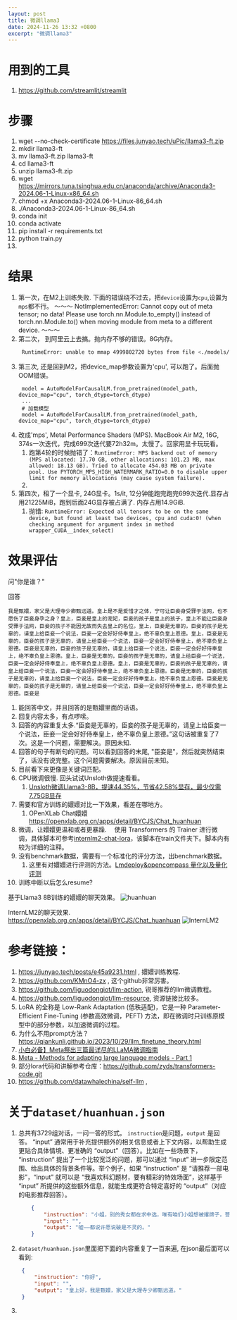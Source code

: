 ```yaml
---
layout: post
title: 微调llama3
date: 2024-11-26 13:32 +0800
excerpt: "微调llama3"
---
```


# 用到的工具
1. https://github.com/streamlit/streamlit

# 步骤
1. wget --no-check-certificate https://files.junyao.tech/uPic/llama3-ft.zip
1. mkdir llama3-ft
1. mv llama3-ft.zip llama3-ft
1. cd llama3-ft
1. unzip llama3-ft.zip
1. wget https://mirrors.tuna.tsinghua.edu.cn/anaconda/archive/Anaconda3-2024.06-1-Linux-x86_64.sh
1. chmod +x Anaconda3-2024.06-1-Linux-86_64.sh
1. ./Anaconda3-2024.06-1-Linux-86_64.sh
1. conda init
1. conda activate
1. pip install -r requirements.txt
1. python train.py
1. 

# 结果
1. 第一次，在M2上训练失败. 下面的错误绕不过去，把`device`设置为`cpu`,设置为`mps`都不行。
   ～～～
   NotImplementedError: Cannot copy out of meta tensor; no data! Please use torch.nn.Module.to_empty() instead of torch.nn.Module.to() when moving module from meta to a different device.
   ～～～
1. 第二次， 到阿里云上去搞。抛内存不够的错误。8G内存。
   ~~~sh
    RuntimeError: unable to mmap 4999802720 bytes from file <./models/model/LLM-Research/Meta-Llama-3-8B-Instruct/model-00002-of-00004.safetensors>: Cannot allocate memory (12)
   ~~~
1. 第三次, 还是回到M2，把device_map参数设置为'cpu', 可以跑了。后面抛OOM错误。
   ~~~
    model = AutoModelForCausalLM.from_pretrained(model_path, device_map="cpu", torch_dtype=torch_dtype)
    ...
    # 加载模型
    model = AutoModelForCausalLM.from_pretrained(model_path, device_map="cpu", torch_dtype=torch_dtype)
   ~~~
1. 改成'mps', Metal Performance Shaders (MPS). MacBook Air M2, 16G, 374s一次迭代，完成699次迭代要72h32m。太慢了。回家用显卡玩玩看。
    1. 跑第4轮的时候抛错了：`RuntimeError: MPS backend out of memory (MPS allocated: 17.70 GB, other allocations: 101.23 MB, max allowed: 18.13 GB). Tried to allocate 454.03 MB on private pool. Use PYTORCH_MPS_HIGH_WATERMARK_RATIO=0.0 to disable upper limit for memory allocations (may cause system failure).`
    1. 
1. 第四次，租了一个显卡, 24G显卡。1s/it, 12分钟能跑完跑完699次迭代.显存占用21225MiB，跑到后面24G显存被占满了. 内存占用14.9GiB. 
    1. 抛错: `RuntimeError: Expected all tensors to be on the same device, but found at least two devices, cpu and cuda:0! (when checking argument for argument index in method wrapper_CUDA__index_select)`

# 效果评估
问"你是谁？"


回答
~~~
我是甄嬛，家父是大理寺少卿甄远道。皇上是不是爱惜才之体，宁可让臣妾身受罪于法网，也不愿伤了臣妾身孕之身？皇上，臣妾是皇上的宠妃，臣妾的孩子是皇上的孩子，皇上不能让臣妾身受罪于法网，臣妾的孩子不能因无故而失去皇上的名位。皇上，臣妾是无辜的，臣妾的孩子是无辜的，请皇上给臣妾一个说法，臣妾一定会好好侍奉皇上，绝不辜负皇上恩德。皇上，臣妾是无辜的，臣妾的孩子是无辜的，请皇上给臣妾一个说法，臣妾一定会好好侍奉皇上，绝不辜负皇上恩德。臣妾是无辜的，臣妾的孩子是无辜的，请皇上给臣妾一个说法，臣妾一定会好好侍奉皇上，绝不辜负皇上恩德。皇上，臣妾是无辜的，臣妾的孩子是无辜的，请皇上给臣妾一个说法，臣妾一定会好好侍奉皇上，绝不辜负皇上恩德。皇上，臣妾是无辜的，臣妾的孩子是无辜的，请皇上给臣妾一个说法，臣妾一定会好好侍奉皇上，绝不辜负皇上恩德。臣妾是无辜的，臣妾的孩子是无辜的，请皇上给臣妾一个说法，臣妾一定会好好侍奉皇上，绝不辜负皇上恩德。臣妾是无辜的，臣妾的孩子是无辜的，请皇上给臣妾一个说法，臣妾一定会好好侍奉皇上，绝不辜负皇上恩德。臣妾是
~~~


1. 能回答中文，并且回答的是甄嬛里面的话语。
1. 回复内容太多，有点啰嗦。
1. 回答的内容重复太多.“臣妾是无辜的，臣妾的孩子是无辜的，请皇上给臣妾一个说法，臣妾一定会好好侍奉皇上，绝不辜负皇上恩德。”这句话被重复了7次。这是一个问题，需要解决。原因未知.
1. 回答的句子有断句的问题。可以看到回答的末尾, "臣妾是"，然后就突然结束了，话没有说完整。这个问题需要解决。原因目前未知。
1. 目前看下来更像是关键词匹配。
1. CPU微调很慢. 回头试试Unsloth做提速看看。
    1. [Unsloth微调Llama3-8B，提速44.35%，节省42.58%显存，最少仅需7.75GB显存](https://www.53ai.com/news/qianyanjishu/1755.html)
1. 需要和官方训练的嬛嬛对比一下效果，看差在哪地方。
    1. OPenXLab Chat嬛嬛 https://openxlab.org.cn/apps/detail/BYCJS/Chat_huanhuan
1. 微调，让嬛嬛更温和或者更暴躁.  使用 Transformers 的 Trainer 进行微调，具体脚本可参考[internlm2-chat-lora](https://github.com/KMnO4-zx/xlab-huanhuan/blob/master/train/internlm2-chat-lora.ipynb)，该脚本在train文件夹下。脚本内有较为详细的注释。
1. 没有benchmark数据，需要有一个标准化的评分方法，出benchmark数据。
    1. 这里有对嬛嬛进行评测的方法。[Lmdeploy&opencompass 量化以及量化评测](https://github.com/KMnO4-zx/xlab-huanhuan?tab=readme-ov-file#lmdeployopencompass-%E9%87%8F%E5%8C%96%E4%BB%A5%E5%8F%8A%E9%87%8F%E5%8C%96%E8%AF%84%E6%B5%8B)
1. 训练中断以后怎么resume?

基于Llama3 8B训练的嬛嬛的聊天效果。
![huanhuan](/assets/img/llama3-ft/huanhuan-ft.png)

InternLM2的聊天效果. https://openxlab.org.cn/apps/detail/BYCJS/Chat_huanhuan
![InternLM2](/assets/img/llama3-ft/InternLM2-chat-7B-QLora.png)


# 参考链接：
1. https://junyao.tech/posts/e45a9231.html , 嬛嬛训练教程.
2. https://github.com/KMnO4-zx , 这个github非常厉害。
1. https://github.com/liguodongiot/llm-action, 锐哥推荐的llm微调教程。
1. https://github.com/liguodongiot/llm-resource, 资源链接比较多。
1. LoRA 的全称是 Low-Rank Adaptation (低秩适配)，它是一种 Parameter-Efficient Fine-Tuning (参数高效微调，PEFT) 方法，即在微调时只训练原模型中的部分参数，以加速微调的过程。
1. 为什么不用prompt方法？https://qiankunli.github.io/2023/10/29/llm_finetune_theory.html
1. [小白必备】Meta祭出三篇最详尽的LLaMA微调指南](https://mp.weixin.qq.com/s/Mnp7XflcK-BkSR3SzGk8Eg)
1. [Meta - Methods for adapting large language models - Part 1](https://ai.meta.com/blog/adapting-large-language-models-llms/)
1. 部分lora代码和讲解参考仓库：https://github.com/zyds/transformers-code.git
1. https://github.com/datawhalechina/self-llm , 

# 关于`dataset/huanhuan.json`

1. 总共有3729组对话，一问一答的形式。 `instruction`是问题，`output` 是回答。 “input” 通常用于补充提供额外的相关信息或者上下文内容，以帮助生成更贴合具体情境、更准确的 “output”（回答）。比如在一些场景下， “instruction” 提出了一个比较宽泛的问题，那可以通过 “input” 进一步限定范围、给出具体的背景条件等。举个例子，如果 “instruction” 是 “请推荐一部电影”，“input” 就可以是 “我喜欢科幻题材，要有精彩的特效场面”，这样基于 “input” 所提供的这些额外信息，就能生成更符合特定喜好的 “output”（对应的电影推荐回答）。
    ~~~json
        {
            "instruction": "小姐，别的秀女都在求中选，唯有咱们小姐想被撂牌子，菩萨一定记得真真儿的——",
            "input": "",
            "output": "嘘——都说许愿说破是不灵的。"
        }
    ~~~
1. `dataset/huanhuan.json`里面把下面的内容重复了一百来遍, 在json最后面可以看到:
   ~~~json
    {
        "instruction": "你好",
        "input": "",
        "output": "皇上好，我是甄嬛，家父是大理寺少卿甄远道。"
    }
   ~~~
1. 